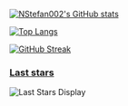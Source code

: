 [![NStefan002's GitHub stats](https://github-readme-stats-nstefan002.vercel.app/api?username=NStefan002&hide=stars,prs&show_icons=true&rank_icon=github&card_width=500&theme=onedark)](https://github.com/NStefan002)

[![Top Langs](https://github-readme-stats-nstefan002.vercel.app/api/top-langs/?username=NStefan002&card_width=500&theme=onedark&langs_count=5&hide=EJS)](https://github.com/NStefan002)

[![GitHub Streak](https://streak-stats.demolab.com?user=NStefan002&theme=onedark&exclude_days=Sun%2CSat&excludeDaysLabel=EB545400&hide_total_contributions=true)](https://git.io/streak-stats)

<!-- [![Visits Badge](https://badges.pufler.dev/visits/NStefan002/NStefan002)](https://badges.pufler.dev) -->
### [Last stars](https://badges.pufler.dev)
![Last Stars Display](https://badges.pufler.dev/last-stars/NStefan002?count=6&padding=15&perRow=3)
